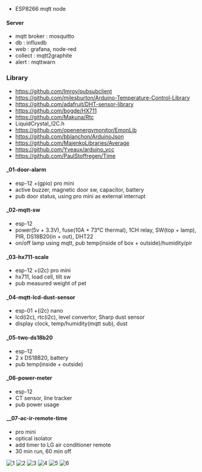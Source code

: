 * ESP8266 mqtt node

#### Server ####
- mqtt broker : mosquitto
- db : influxdb
- web : grafana, node-red
- collect : mqtt2graphite
- alert : mqttwarn 


### Library ###
- https://github.com/Imroy/pubsubclient
- https://github.com/milesburton/Arduino-Temperature-Control-Library
- https://github.com/adafruit/DHT-sensor-library
- https://github.com/bogde/HX711
- https://github.com/Makuna/Rtc
- LiquidCrystal_I2C.h
- https://github.com/openenergymonitor/EmonLib
- https://github.com/bblanchon/ArduinoJson
- https://github.com/MajenkoLibraries/Average
- https://github.com/Yveaux/arduino_vcc
- https://github.com/PaulStoffregen/Time




#### _01-door-alarm ####
- esp-12 +(gpio) pro mini
- active buzzer, magnetic door sw, capacitor, battery
- pub door status, using pro mini as external interrupt


#### _02-mqtt-sw ####
- esp-12
- power(5v + 3.3V), fuse(10A + 73°C thermal), 1CH relay, SW(top + lamp), PIR, DS18B20(in + out), DHT22
- on/off lamp using mqtt, pub temp(inside of box + outside)/humidity/pir


#### _03-hx711-scale ####
- esp-12 +(i2c) pro mini
- hx711, load cell, tilt sw
- pub measured weight of pet


#### _04-mqtt-lcd-dust-sensor ####
- esp-01 +(i2c) nano
- lcd(i2c), rtc(i2c), level convertor, Sharp dust sensor
- display clock, temp/humidity(mqtt sub), dust


#### _05-two-ds18b20 ####
- esp-12
- 2 x DS18B20, battery
- pub temp(inside + outside)


#### _06-power-meter ####
- esp-12
- CT sensor, line tracker
- pub power usage


#### __07-ac-ir-remote-time ####
- pro mini
- optical isolator
- add timer to LG air conditioner remote
- 30 min run, 60 min off



![1](https://raw.githubusercontent.com/chaeplin/esp8266_and_arduino/master/_01-door-alarm/pics/01.png)
![2](https://raw.githubusercontent.com/chaeplin/esp8266_and_arduino/master/_06-power-meter/pics/1.jpg)
![3](https://raw.githubusercontent.com/chaeplin/esp8266_and_arduino/master/_02-mqtt-sw/pics/4.jpg)
![4](https://raw.githubusercontent.com/chaeplin/esp8266_and_arduino/master/_03-hx711-scale/pics/4.png)
![5](https://raw.githubusercontent.com/chaeplin/esp8266_and_arduino/master/_04-mqtt-lcd-dust-sensor/pics/4.jpg)
![6](https://raw.githubusercontent.com/chaeplin/esp8266_and_arduino/master/_07-ac-ir-remote-timer/pics/IMG_5048.JPG)

